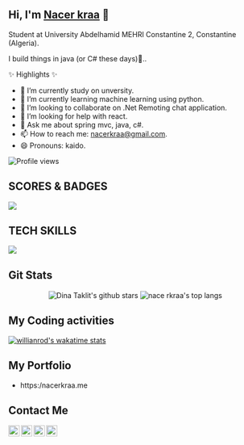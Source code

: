 Hi, I'm [Nacer kraa](https://www.nacerkraa.me) 👋
-------------------------------------------------------------------------------------------------------------------------------

<!--
**nacerkraa/nacerkraa** is a ✨ _special_ ✨ repository because its `README.md` (this file) appears on your GitHub profile.

Here are some ideas to get you started:

- 🔭 I’m currently working on ............
- 🌱 I’m currently learning .......
- 👯 I’m looking to collaborate on .............
- 🤔 I’m looking for help with .......
- 💬 Ask me about ....
- 📫 How to reach me: ....
- 😄 Pronouns: ....
- ⚡ Fun fact: ...
-->

Student at University Abdelhamid MEHRI Constantine 2, Constantine (Algeria).

I build things in java (or C# these days)💚..

✨ Highlights ✨

- 🔭 I’m currently study on unversity.
- 🌱 I’m currently learning machine learning using python.
- 👯 I’m looking to collaborate on .Net Remoting chat application.
- 🤔 I’m looking for help with react.
- 💬 Ask me about spring mvc, java, c#.
- 📫 How to reach me: nacerkraa@gmail.com.
- 😄 Pronouns: kaido.

![Profile views](https://komarev.com/ghpvc/?username=nacerkraa&color=d73d4e)

## SCORES & BADGES

<img
  src="https://cr-ss-service.azurewebsites.net/api/ScreenShot?widget=summary&username=nacerkraa&branding=false"
/>

## TECH SKILLS
<img
  src="https://cr-skills-chart-widget.azurewebsites.net/api/api?username=nacerkraa&width=840&height=200&skills=JavaScript,HTML,CSS,SCSS,Bootstrap,TypeScript,JSON,Python,Gulp,SASS,ReactJS,NodeJS,Shell,Flask,Batchfile"
/>

## Git Stats
<p align='center'>
  <img align="center" src="https://github-readme-stats.vercel.app/api?username=nacerkraa&bg_color=071A2C&icon_color=d73d4e&show_icons=true&count_private=true&theme=tokyonight&line_height=27&text_color=FFFFFF" alt="Dina Taklit's github stars"/>

  <img align="center" src="https://github-readme-stats.vercel.app/api/top-langs/?username=nacerkraa&langs_count=8&layout=compact&bg_color=071A2C&text_color=FFFFFF" alt="nace rkraa's top langs"/>
</p>

## My Coding activities

[![willianrod's wakatime stats](https://github-readme-stats.vercel.app/api/wakatime?username=nacerkraa)](https://github.com/nacerkraa/github-readme-stats)

## My Portfolio 

- https:/nacerkraa.me

## Contact Me 


<a href="https://www.linkedin.com/in/nacerkraa/">
  <img align="left" alt="Nacer Kraa' LinkedIn" width="22px" src="https://cdn.jsdelivr.net/npm/simple-icons@v3/icons/linkedin.svg" />
</a>
<a href="https://www.facebook.com/profile.php?id=100040581967804">
  <img align="left" alt="Nacer KRAA | Facebook" width="22px" src="https://cdn.jsdelivr.net/npm/simple-icons@3.11.0/icons/facebook.svg" />
</a>


<a href="https://github.com/nacerkraa">
  <img align="left" alt="Nacer KRAA | Github" width="22px" src="https://cdn.jsdelivr.net/npm/simple-icons@v3/icons/github.svg" />
</a>

<a href="https://stackoverflow.com/users/18560794/nacer-kraa">
  <img align="left" alt="Nacer KRAA | Stack Overflow" width="22px" src="https://cdn.jsdelivr.net/npm/simple-icons@3.11.0/icons/stackoverflow.svg" />
</a>

<br/>
<br/>
